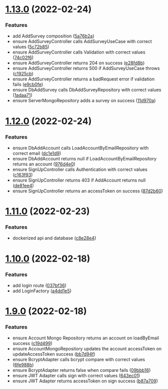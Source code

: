 # [1.13.0](https://github.com/DiegoSalas27/NodeJs-Typescript-TDD-Clean-Architecture-e-SOLID/compare/v1.12.0...v1.13.0) (2022-02-24)


### Features

* add AddSurvey composition ([5a76b2a](https://github.com/DiegoSalas27/NodeJs-Typescript-TDD-Clean-Architecture-e-SOLID/commit/5a76b2a09334b1e2601a878402ab8ebbaef9d518))
* ensure AddSurveyController calls AddSurveyUseCase with correct values ([5c72b85](https://github.com/DiegoSalas27/NodeJs-Typescript-TDD-Clean-Architecture-e-SOLID/commit/5c72b85cbe61ed696d38a0c997d90d9105c3cacc))
* ensure AddSurveyController calls Validation with correct values ([74c02f6](https://github.com/DiegoSalas27/NodeJs-Typescript-TDD-Clean-Architecture-e-SOLID/commit/74c02f6379aa5bf165e24f9acbdaf31a2ab2f30a))
* ensure AddSurveyController returns 204 on success ([e28fd8b](https://github.com/DiegoSalas27/NodeJs-Typescript-TDD-Clean-Architecture-e-SOLID/commit/e28fd8b6aef32cd41a0dcf75cc43a59d13869ccd))
* ensure AddSurveyController returns 500 if AddSurveyUseCase throws ([c1925cb](https://github.com/DiegoSalas27/NodeJs-Typescript-TDD-Clean-Architecture-e-SOLID/commit/c1925cbe7f321a964c4256806237856738333070))
* ensure AddSurveyController returns a badRequest error if validation fails ([e9cb0fe](https://github.com/DiegoSalas27/NodeJs-Typescript-TDD-Clean-Architecture-e-SOLID/commit/e9cb0fed4136ff1f4b1ed641360baea5f2118ce6))
* ensure DbAddSurvey calls DbAddSurveyRepository with correct values ([1adaa71](https://github.com/DiegoSalas27/NodeJs-Typescript-TDD-Clean-Architecture-e-SOLID/commit/1adaa712afc2601a88e33a5d5e634511c50db8c8))
* ensure ServerMongoRepository adds a survey on success ([11d970a](https://github.com/DiegoSalas27/NodeJs-Typescript-TDD-Clean-Architecture-e-SOLID/commit/11d970a56be20c0d6e7dde2d1f4e25c8eba920ed))



# [1.12.0](https://github.com/DiegoSalas27/NodeJs-Typescript-TDD-Clean-Architecture-e-SOLID/compare/v1.11.0...v1.12.0) (2022-02-24)


### Features

* ensure DbAddAccount calls LoadAccountByEmailRepository with correct email ([dc1e1d9](https://github.com/DiegoSalas27/NodeJs-Typescript-TDD-Clean-Architecture-e-SOLID/commit/dc1e1d9a1e049784707c22df98b15e3b2f30fa0b))
* ensure DbAddAccount returns null if LoadAccountByEmailRepository returns an account ([976d4e0](https://github.com/DiegoSalas27/NodeJs-Typescript-TDD-Clean-Architecture-e-SOLID/commit/976d4e0cce97ad068c71e8642b5a90c55fc57c5f))
* ensure SignUpController calls Authentication with correct values ([c163f93](https://github.com/DiegoSalas27/NodeJs-Typescript-TDD-Clean-Architecture-e-SOLID/commit/c163f930570efe0e9249ce30b5a8bd8a162c441f))
* ensure SignUpController returns 403 if AddAccount returns null ([de81ee4](https://github.com/DiegoSalas27/NodeJs-Typescript-TDD-Clean-Architecture-e-SOLID/commit/de81ee4cf474d512708b14d26cafbd93fdba4e94))
* ensure SignUpController returns an accessToken on success ([87d2b60](https://github.com/DiegoSalas27/NodeJs-Typescript-TDD-Clean-Architecture-e-SOLID/commit/87d2b601b97c4490b2548b11bf56927273d1b245))



# [1.11.0](https://github.com/DiegoSalas27/NodeJs-Typescript-TDD-Clean-Architecture-e-SOLID/compare/v1.10.0...v1.11.0) (2022-02-23)


### Features

* dockerized api and database ([c8e28e4](https://github.com/DiegoSalas27/NodeJs-Typescript-TDD-Clean-Architecture-e-SOLID/commit/c8e28e4901e03f62f463a6e48ecbe1f801334c02))



# [1.10.0](https://github.com/DiegoSalas27/NodeJs-Typescript-TDD-Clean-Architecture-e-SOLID/compare/v1.9.0...v1.10.0) (2022-02-18)


### Features

* add login route ([037bf36](https://github.com/DiegoSalas27/NodeJs-Typescript-TDD-Clean-Architecture-e-SOLID/commit/037bf36d4f5220c105d636759c7a3e6a702b5ab0))
* add LoginFactory ([a4dd1e5](https://github.com/DiegoSalas27/NodeJs-Typescript-TDD-Clean-Architecture-e-SOLID/commit/a4dd1e57586f9d3bfdfe79e03b70e1199e68fe7d))



# [1.9.0](https://github.com/DiegoSalas27/NodeJs-Typescript-TDD-Clean-Architecture-e-SOLID/compare/v1.8.0...v1.9.0) (2022-02-18)


### Features

* ensure Account Mongo Repository returns an account on loadByEmail success ([c19d499](https://github.com/DiegoSalas27/NodeJs-Typescript-TDD-Clean-Architecture-e-SOLID/commit/c19d49984befa99fd91e9cec836b0e2cac79b7a9))
* ensure AccountMongoRepository updates the account accessToken on updateAccessToken success ([bb7d94f](https://github.com/DiegoSalas27/NodeJs-Typescript-TDD-Clean-Architecture-e-SOLID/commit/bb7d94f4c9d5bd03812564bcc44cc726de9fbc94))
* ensure BcryptAdapter calls bcrypt compare with correct values ([6fe988b](https://github.com/DiegoSalas27/NodeJs-Typescript-TDD-Clean-Architecture-e-SOLID/commit/6fe988b47e164eacd99c9f53f0e692aef5337d25))
* ensure BcryptAdapter returns false when compare fails ([09bbb16](https://github.com/DiegoSalas27/NodeJs-Typescript-TDD-Clean-Architecture-e-SOLID/commit/09bbb162cf2c0ed4ef58557a008d97f9d3123e22))
* ensure JWT Adapter calls sign with correct values ([643ec01](https://github.com/DiegoSalas27/NodeJs-Typescript-TDD-Clean-Architecture-e-SOLID/commit/643ec01df733b00c0a32bfbd3c1c1b744bbc7095))
* ensure JWT Adapter returns accessToken on sign success ([b87a709](https://github.com/DiegoSalas27/NodeJs-Typescript-TDD-Clean-Architecture-e-SOLID/commit/b87a709372073a10a1ecb1934d6397380f721c37))



